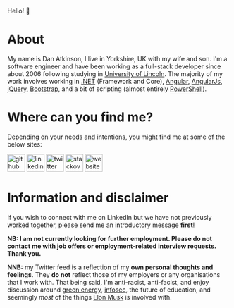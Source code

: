 Hello! :wave:

# About

My name is Dan Atkinson, I live in Yorkshire, UK with my wife and son. I'm a software engineer and have been working as a full-stack developer since about 2006 following studying in [University of Lincoln](https://www.youtube.com/watch?v=O5fzmmrk6kk). The majority of my work involves working in [.NET](https://en.wikipedia.org/wiki/.NET_Framework) (Framework and Core), [Angular](https://github.com/angular/angular), [AngularJs](https://github.com/angular/angularjs), [jQuery](https://github.com/jquery/jquery), [Bootstrap](https://github.com/bootstrap), and a bit of scripting (almost entirely [PowerShell](https://github.com/powershell/powershell)).

# Where can you find me?

Depending on your needs and intentions, you might find me at some of the below sites:

[<img src='https://cdn.jsdelivr.net/npm/simple-icons@v3/icons/github.svg' alt='github' height='40'>](https://github.com/DanAtkinson)
[<img src='https://cdn.jsdelivr.net/npm/simple-icons@v3/icons/linkedin.svg' alt='linkedin' height='40'>](https://www.linkedin.com/in/DanAtkinson/)
[<img src='https://cdn.jsdelivr.net/npm/simple-icons@v3/icons/twitter.svg' alt='twitter' height='40'>](https://twitter.com/Danbo)
[<img src='https://cdn.jsdelivr.net/npm/simple-icons@v3/icons/stackoverflow.svg' alt='stackoverflow' height='40'>](https://stackoverflow.com/users/31532/dan-atkinson)
[<img src='https://cdn.jsdelivr.net/npm/simple-icons@v3/icons/icloud.svg' alt='website' height='40'>](danbo.me)

# Information and disclaimer

If you wish to connect with me on LinkedIn but we have not previously worked together, please send me an introductory message **first**!

**NB: I am not currently looking for further employment. Please do not contact me with job offers or employment-related interview requests. Thank you.**

**NNB:** my Twitter feed is a reflection of my __own personal thoughts and feelings__. They __do not__ reflect those of my employers or any organisations that I work with. That being said, I'm anti-racist, anti-facist, and enjoy discussion around [green energy](https://en.wikipedia.org/wiki/Sustainable_energy), [infosec](https://en.wikipedia.org/wiki/Information_security), the future of education, and seemingly _most_ of the things [Elon Musk](https://en.wikipedia.org/wiki/Elon_Musk) is involved with.
